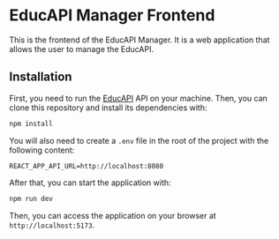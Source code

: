 # EducAPI Manager Frontend

This is the frontend of the EducAPI Manager. It is a web application that allows the user to manage the EducAPI.

## Installation

First, you need to run the [EducAPI](https://github.com/a4s-ufpb/EducAPI) API on your machine. Then, you can clone this repository and install its dependencies with:

```bash
npm install
```

You will also need to create a `.env` file in the root of the project with the following content:

```env
REACT_APP_API_URL=http://localhost:8080
```

After that, you can start the application with:

```bash
npm run dev
```

Then, you can access the application on your browser at `http://localhost:5173`.
